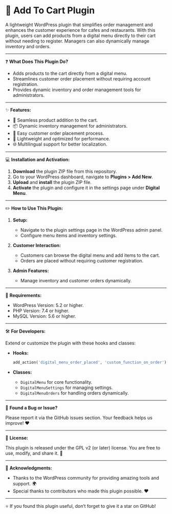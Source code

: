 # 🚀 Add To Cart Plugin

A lightweight WordPress plugin that simplifies order management and enhances the customer experience for cafes and restaurants. With this plugin, users can add products from a digital menu directly to their cart without needing to register. Managers can also dynamically manage inventory and orders.

---

❓ **What Does This Plugin Do?**

- Adds products to the cart directly from a digital menu.
- Streamlines customer order placement without requiring account registration.
- Provides dynamic inventory and order management tools for administrators.

---

✨ **Features:**

- 🛒 Seamless product addition to the cart.
- 📦 Dynamic inventory management for administrators.
- 📝 Easy customer order placement process.
- 🔧 Lightweight and optimized for performance.
- 🌐 Multilingual support for better localization.

---

💻 **Installation and Activation:**

1. **Download** the plugin ZIP file from this repository.
2. Go to your WordPress dashboard, navigate to **Plugins > Add New**.
3. **Upload** and **install** the plugin ZIP file.
4. **Activate** the plugin and configure it in the settings page under **Digital Menu**.

---

✏️ **How to Use This Plugin:**

1. **Setup:**
   - Navigate to the plugin settings page in the WordPress admin panel.
   - Configure menu items and inventory settings.

2. **Customer Interaction:**
   - Customers can browse the digital menu and add items to the cart.
   - Orders are placed without requiring customer registration.

3. **Admin Features:**
   - Manage inventory and customer orders dynamically.

---

🔧 **Requirements:**

- WordPress Version: 5.2 or higher.
- PHP Version: 7.4 or higher.
- MySQL Version: 5.6 or higher.

---

🛠️ **For Developers:**

Extend or customize the plugin with these hooks and classes:

- **Hooks:**
  ```php
  add_action('digital_menu_order_placed', 'custom_function_on_order');
  ```

- **Classes:**
  - `DigitalMenu` for core functionality.
  - `DigitalMenuSettings` for managing settings.
  - `DigitalMenuOrders` for handling orders dynamically.

---

🐞 **Found a Bug or Issue?**

Please report it via the GitHub issues section. Your feedback helps us improve! ❤️

---

📜 **License:**

This plugin is released under the GPL v2 (or later) license. You are free to use, modify, and share it. 🌟

---

🙌 **Acknowledgments:**

- Thanks to the WordPress community for providing amazing tools and support. 🌍
- Special thanks to contributors who made this plugin possible. ❤️

---

⭐ If you found this plugin useful, don’t forget to give it a star on GitHub!
